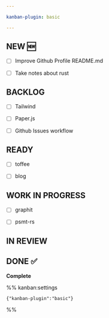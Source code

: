 ```yaml
---

kanban-plugin: basic

---
```


## NEW :new:

- [ ] Improve Github Profile README.md
- [ ] Take notes about rust


## BACKLOG

- [ ] Tailwind
- [ ] Paper.js
- [ ] Github Issues workflow


## READY

- [ ] toffee
- [ ] blog


## WORK IN PROGRESS

- [ ] graphit
- [ ] psmt-rs


## IN REVIEW



## DONE :white_check_mark:

**Complete**




%% kanban:settings
```
{"kanban-plugin":"basic"}
```
%%